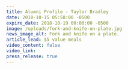```yaml
---
title: Alumni Profile - Taylor Bradley
date: 2018-10-15 05:58:00 -0500
expire_date: 2018-10-19 00:00:00 -0500
image: /uploads/fork-and-knife-on-plate.jpg
news_image_alt: Fork and knife on a plate.
article_lead: $5 value meals
video_content: false
video_link:
press_release: true
---
```

